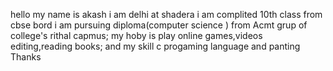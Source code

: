 hello
my name is akash
i am delhi at shadera
i am complited 10th class from cbse bord 
i am pursuing diploma(computer science ) from Acmt grup of college's rithal capmus;
my hoby is play  online games,videos editing,reading books;
and my skill c progaming language and panting
Thanks

